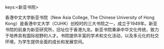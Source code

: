 keys:<新亚书院>


香港中文大学新亚书院（New Asia College, The Chinese University of Hong Kong）是香港中文大学（CUHK）创校时的三大书院之一，成立于1949年。新亚书院的前身为新亚研究所，旧址位于香港九龙。新亚书院秉承中华文化传统，致力于培养具有国际视野的人才。书院提供丰富的学术和文化活动，以及多元化的社交环境，为学生提供全面的成长和发展空间。